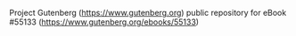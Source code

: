 Project Gutenberg (https://www.gutenberg.org) public repository for
eBook #55133 (https://www.gutenberg.org/ebooks/55133)
